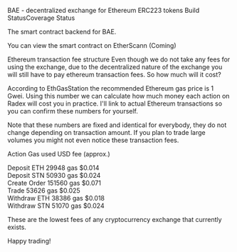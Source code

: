 BAE - decentralized exchange for Ethereum ERC223 tokens
Build StatusCoverage Status

The smart contract backend for BAE.

You can view the smart contract on EtherScann (Coming)

Ethereum transaction fee structure
Even though we do not take any fees for using the exchange, due to the decentralized nature of the exchange you will still have to pay ethereum transaction fees. So how much will it cost?

According to EthGasStation the recommended Ethereum gas price is 1 Gwei. Using this number we can calculate how much money each action on Radex will cost you in practice. I'll link to actual Ethereum transactions so you can confirm these numbers for yourself.

Note that these numbers are fixed and identical for everybody, they do not change depending on transaction amount. If you plan to trade large volumes you might not even notice these transaction fees.

Action	Gas used	USD fee (approx.)

Deposit ETH	29948 gas	$0.014                                                                                                        
Deposit STN	50930 gas	$0.024                                                                                                       
Create Order	151560 gas $0.071                                                                                            
Trade	53626 gas	$0.025                                                                                                             
Withdraw ETH	38386 gas	$0.018                                                                                                          
Withdraw STN	51070 gas	$0.024                                                                                                            

These are the lowest fees of any cryptocurrency exchange that currently exists.

Happy trading!
